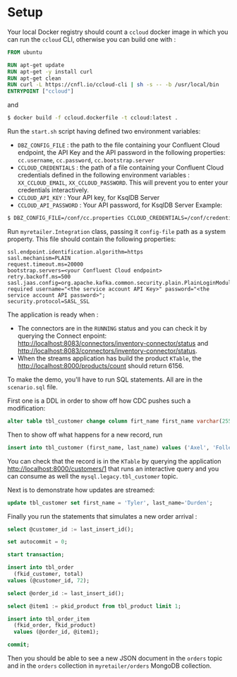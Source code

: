 # Setup

Your local Docker registry should count a `ccloud` docker image in which you can run the `ccloud` CLI, otherwise you can build one with :

```dockerfile
FROM ubuntu

RUN apt-get update
RUN apt-get -y install curl
RUN apt-get clean
RUN curl -L https://cnfl.io/ccloud-cli | sh -s -- -b /usr/local/bin
ENTRYPOINT ["ccloud"]
```

and 

```bash
$ docker build -f ccloud.dockerfile -t ccloud:latest .
```

Run the `start.sh` script having defined two environment variables:
- `DBZ_CONFIG_FILE` : the path to the file containing your Confluent Cloud endpoint, the API Key and the API password in the following properties: `cc.username`, `cc.password`, `cc.bootstrap.server`
- `CCLOUD_CREDENTIALS` : the path of a file containing your Confluent Cloud credentials defined in the following environment variables : `XX_CCLOUD_EMAIL`, `XX_CCLOUD_PASSWORD`. This will prevent you to enter your credentials interactively.
- `CCLOUD_API_KEY` : Your API key, for KsqlDB Server 
- `CCLOUD_API_PASSWORD` : Your API password, for KsqlDB Server
Example:
```bash
$ DBZ_CONFIG_FILE=/conf/cc.properties CCLOUD_CREDENTIALS=/conf/credentials ./start.sh
```


Run `myretailer.Integration` class, passing it `config-file` path as a system property. This file should contain the following properties:

````properties
ssl.endpoint.identification.algorithm=https
sasl.mechanism=PLAIN
request.timeout.ms=20000
bootstrap.servers=<your Confluent Cloud endpoint>
retry.backoff.ms=500
sasl.jaas.config=org.apache.kafka.common.security.plain.PlainLoginModule required username="<the service account API Key>" password="<the service account API password>";
security.protocol=SASL_SSL
````

The application is ready when :
- The connectors are in the `RUNNING` status and you can check it by querying the Connect enpoint: <http://localhost:8083/connectors/inventory-connector/status>  and <http://localhost:8083/connectors/inventory-connector/status>.
- When the streams application has build the product `KTable`, the <http://localhost:8000/products/count> should return 6156.  

To make the demo, you'll have to run SQL statements. All are in the `scenario.sql` file.

First one is a DDL in order to show off how CDC pushes such a modification:

```sql
alter table tbl_customer change column firt_name first_name varchar(255);
```

Then to show off what happens for a new record, run 

```sql
insert into tbl_customer (first_name, last_name) values ('Axel', 'Folley');
```

You can check that the record is in the `KTable` by querying the application <http://localhost:8000/customers/1> that runs an interactive query and you can consume as well the `mysql.legacy.tbl_customer` topic.

Next is to demonstrate how updates are streamed:

```sql
update tbl_customer set first_name = 'Tyler', last_name='Durden';
```

Finally you run the statements that simulates a new order arrival :

```sql
select @customer_id := last_insert_id();

set autocommit = 0;

start transaction;

insert into tbl_order
  (fkid_customer, total)
values (@customer_id, 72);

select @order_id := last_insert_id();

select @item1 := pkid_product from tbl_product limit 1;

insert into tbl_order_item
  (fkid_order, fkid_product)
  values (@order_id, @item1);

commit;
```

Then you should be able to see a new JSON document in the `orders` topic and in the `orders` collection in `myretailer/orders` MongoDB collection.




